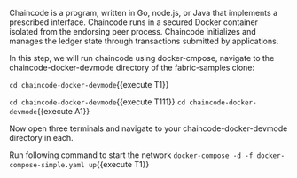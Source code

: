 
Chaincode is a program, written in Go, node.js, or Java that implements a prescribed interface. Chaincode runs in a secured Docker container isolated from the endorsing peer process. Chaincode initializes and manages the ledger state through transactions submitted by applications.


In this step, we will run chaincode using docker-cmpose, navigate to the chaincode-docker-devmode directory of the fabric-samples clone:

`cd chaincode-docker-devmode`{{execute T1}}

`cd chaincode-docker-devmode`{{execute T111}}
`cd chaincode-docker-devmode`{{execute A1}}

Now open three terminals and navigate to your chaincode-docker-devmode directory in each.

Run following command to start the network
`docker-compose -d -f docker-compose-simple.yaml up`{{execute T1}}